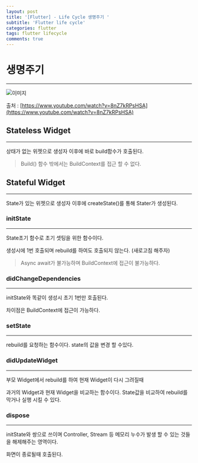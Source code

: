 ```yaml
---
layout: post
title: '[Flutter] - Life Cycle 생명주기 '
subtitle: 'Flutter life cycle'
categories: flutter
tags: flutter lifecycle
comments: true
---
```


# 생명주기

---

![이미지](https://Funncy.github.io/assets/img/flutter/2021-03-09-life-cycle-01.png 'flutter life cycle')

출처 : [https://www.youtube.com/watch?v=8nZ7kRPsHSA](https://www.youtube.com/watch?v=8nZ7kRPsHSA)

## Stateless Widget

---

상태가 없는 위젯으로 생성자 이후에 바로 build함수가 호출된다.

> Build() 함수 밖에서는 BuildContext를 접근 할 수 없다.

## Stateful Widget

---

State가 있는 위젯으로 생성자 이후에 createState()를 통해 Stater가 생성된다.

### initState

---

State초기 함수로 초기 셋팅을 위한 함수이다.

생성시에 1번 호출되며 rebuild를 하여도 호출되지 않는다. (새로고침 해주자)

> Async await가 불가능하며
> BuildContext에 접근이 불가능하다.

### didChangeDependencies

---

initState와 똑같이 생성시 초기 1번만 호출된다.

차이점은 BuildContext에 접근이 가능하다.

### setState

---

rebuild를 요청하는 함수이다.
state의 값을 변경 할 수있다.

### didUpdateWidget

---

부모 Widget에서 rebuild를 하여 현재 Widget이 다시 그려질때

과거의 Widget과 현재 Widget을 비교하는 함수이다.
State값을 비교하여 rebuild를 막거나 실행 시킬 수 있다.

### dispose

---

initState와 쌍으로 쓰이며 Controller, Stream 등 메모리 누수가 발생 할 수 있는 것들을
해제해주는 영역이다.

화면이 종료될때 호출된다.
